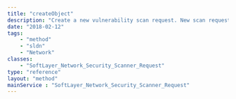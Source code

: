 ```yaml
---
title: "createObject"
description: "Create a new vulnerability scan request. New scan requests are picked up every five minutes, and the time to complete an actual scan may vary. Once the scan is finished, it can take up to another five minutes for the report to be generated and accessible. "
date: "2018-02-12"
tags:
    - "method"
    - "sldn"
    - "Network"
classes:
    - "SoftLayer_Network_Security_Scanner_Request"
type: "reference"
layout: "method"
mainService : "SoftLayer_Network_Security_Scanner_Request"
---
```

